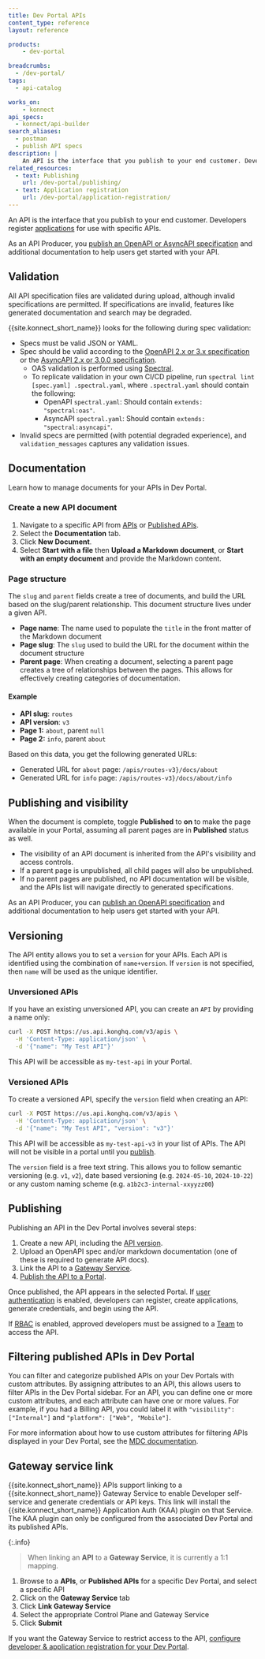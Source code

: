 ```yaml
---
title: Dev Portal APIs
content_type: reference
layout: reference

products:
    - dev-portal

breadcrumbs: 
  - /dev-portal/
tags:
  - api-catalog

works_on:
    - konnect
api_specs:
  - konnect/api-builder
search_aliases:
  - postman
  - publish API specs
description: | 
    An API is the interface that you publish to your end customer. Developers register applications for use with specific API.
related_resources:
  - text: Publishing
    url: /dev-portal/publishing/
  - text: Application registration
    url: /dev-portal/application-registration/
---
```


An API is the interface that you publish to your end customer. Developers register [applications](/dev-portal/access-and-approval/) for use with specific APIs.

As an API Producer, you [publish an OpenAPI or AsyncAPI specification](/dev-portal/publishing) and additional documentation to help users get started with your API.

## Validation

All API specification files are validated during upload, although invalid specifications are permitted. If specifications are invalid, features like generated documentation and search may be degraded.

{{site.konnect_short_name}} looks for the following during spec validation:

* Specs must be valid JSON or YAML.
* Spec should be valid according to the [OpenAPI 2.x or 3.x specification](https://spec.openapis.org/) or the [AsyncAPI 2.x or 3.0.0 specification](https://www.asyncapi.com/docs/reference/specification/v3.0.0).
    * OAS validation is performed using [Spectral](https://github.com/stoplightio/spectral).
    * To replicate validation in your own CI/CD pipeline, run `spectral lint [spec.yaml] .spectral.yaml`, where `.spectral.yaml` should contain the following: 
        * OpenAPI `spectral.yaml`: Should contain `extends: "spectral:oas"`.
        * AsyncAPI `spectral.yaml`: Should contain `extends: "spectral:asyncapi"`.
* Invalid specs are permitted (with potential degraded experience), and `validation_messages` captures any validation issues.

## Documentation

Learn how to manage documents for your APIs in Dev Portal.

### Create a new API document

1. Navigate to a specific API from [APIs](https://cloud.konghq.com/portals/apis/) or [Published APIs](/dev-portal/publishing).
2. Select the **Documentation** tab.
3. Click **New Document**.
4. Select **Start with a file** then **Upload a Markdown document**, or **Start with an empty document** and provide the Markdown content.

### Page structure

The `slug` and `parent` fields create a tree of documents, and build the URL based on the slug/parent relationship. 
This document structure lives under a given API.

* **Page name**: The name used to populate the `title` in the front matter of the Markdown document
* **Page slug**: The `slug` used to build the URL for the document within the document structure
* **Parent page**: When creating a document, selecting a parent page creates a tree of relationships between the pages. This allows for effectively creating categories of documentation.

#### Example

* **API slug**: `routes`
* **API version**: `v3`
* **Page 1:** `about`, parent `null`
* **Page 2:** `info`, parent `about`

Based on this data, you get the following generated URLs:
* Generated URL for `about` page: `/apis/routes-v3}/docs/about`
* Generated URL for `info` page: `/apis/routes-v3}/docs/about/info`

## Publishing and visibility

When the document is complete, toggle **Published** to **on** to make the page available in your Portal, assuming all parent pages are in **Published** status as well.

* The visibility of an API document is inherited from the API's visibility and access controls. 
* If a parent page is unpublished, all child pages will also be unpublished. 
* If no parent pages are published, no API documentation will be visible, and the APIs list will navigate directly to generated specifications.

As an API Producer, you can [publish an OpenAPI specification](/dev-portal/publishing) and additional documentation to help users get started with your API.

## Versioning

The API entity allows you to set a `version` for your APIs. Each API is identified using the combination of `name+version`. If `version` is not specified, then `name` will be used as the unique identifier. 

### Unversioned APIs

If you have an existing unversioned API, you can create an `API` by providing a name only:

```bash
curl -X POST https://us.api.konghq.com/v3/apis \
  -H 'Content-Type: application/json' \
  -d '{"name": "My Test API"}'
```

This API will be accessible as `my-test-api` in your Portal.

### Versioned APIs

To create a versioned API, specify the `version` field when creating an API:

```bash
curl -X POST https://us.api.konghq.com/v3/apis \
  -H 'Content-Type: application/json' \
  -d '{"name": "My Test API", "version": "v3"}'
```

This API will be accessible as `my-test-api-v3` in your list of APIs. The API will not be visible in a portal until you [publish](/dev-portal/publishing).

The `version` field is a free text string. This allows you to follow semantic versioning (e.g. `v1`, `v2`), date based versioning (e.g. `2024-05-10`, `2024-10-22`) or any custom naming scheme (e.g. `a1b2c3-internal-xxyyzz00`)

## Publishing 

Publishing an API in the Dev Portal involves several steps:

1. Create a new API, including the [API version](/dev-portal/apis/#versioning).
2. Upload an OpenAPI spec and/or markdown documentation (one of these is required to generate API docs).
3. Link the API to a [Gateway Service](/dev-portal/#gateway-service-link).
4. [Publish the API to a Portal](/dev-portal/publishing/).

Once published, the API appears in the selected Portal. If [user authentication](/dev-portal/security-settings/) is enabled, developers can register, create applications, generate credentials, and begin using the API.

If [RBAC](/dev-portal/security-settings/) is enabled, approved developers must be assigned to a [Team](/dev-portal/access-and-approval/) to access the API.

## Filtering published APIs in Dev Portal

You can filter and categorize published APIs on your Dev Portals with custom attributes. By assigning attributes to an API, this allows users to filter APIs in the Dev Portal sidebar. For an API, you can define one or more custom attributes, and each attribute can have one or more values. For example, if you had a Billing API, you could label it with `"visibility": ["Internal"]` and `"platform": ["Web", "Mobile"]`.

For more information about how to use custom attributes for filtering APIs displayed in your Dev Portal, see the [MDC documentation](https://portaldocs.konghq.com/components/apis-list).

## Gateway service link

{{site.konnect_short_name}} APIs support linking to a {{site.konnect_short_name}} Gateway Service to enable Developer self-service and generate credentials or API keys. 
This link will install the {{site.konnect_short_name}} Application Auth (KAA) plugin on that Service. The KAA plugin can only be configured from the associated Dev Portal and its published APIs.

{:.info}
> When linking an **API** to a **Gateway Service**, it is currently a 1:1 mapping.

1. Browse to a **APIs**, or **Published APIs** for a specific Dev Portal, and select a specific API
1. Click on the **Gateway Service** tab
1. Click **Link Gateway Service**
1. Select the appropriate Control Plane and Gateway Service
1. Click **Submit**

If you want the Gateway Service to restrict access to the API, [configure developer & application registration for your Dev Portal](/dev-portal/application-registration/).
